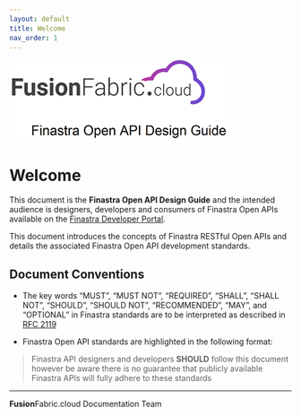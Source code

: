 ```yaml
---
layout: default
title: Welcome
nav_order: 1
---
```


![Finastra Open API Design Guide](images/design-guide-logo.png)

# Welcome

This document is the **Finastra Open API Design Guide** and the intended
audience is designers, developers and consumers of Finastra Open APIs available on the [Finastra Developer Portal](https://developer.fusionfabric.cloud/).

This document introduces the concepts of Finastra RESTful Open APIs and
details the associated Finastra Open API development standards.

## Document Conventions

-   The key words “MUST”, “MUST NOT”, “REQUIRED”, “SHALL”, “SHALL NOT”,
    “SHOULD”, “SHOULD NOT”, “RECOMMENDED”, “MAY”, and “OPTIONAL” in
    Finastra standards are to be interpreted as described in [RFC
    2119](https://www.ietf.org/rfc/rfc2119.txt)

-   Finastra Open API standards are highlighted in the following format:

> Finastra API designers and developers **SHOULD** follow this document however be aware there is no guarantee that publicly available Finastra APIs will fully adhere to these standards


-----
**Fusion**Fabric.cloud Documentation Team



